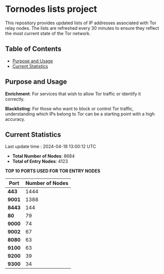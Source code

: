 # Tornodes lists project

This repository provides updated lists of IP addresses associated with Tor relay nodes. The lists are refreshed every 30 minutes to ensure they reflect the most current state of the Tor network.

## Table of Contents

- [Purpose and Usage](#purpose-and-usage)
- [Current Statistics](#current-statistics)


## Purpose and Usage

**Enrichment**: For services that wish to allow Tor traffic or identify it correctly.

**Blacklisting**: For those who want to block or control Tor traffic, understanding which IPs belong to Tor can be a starting point with a high accuracy.

## Current Statistics

Last update time : 2024-04-18 13:00:12 UTC

- **Total Number of Nodes**: 8684
- **Total of Entry Nodes**: 4123

**TOP 10 PORTS USED FOR TOR ENTRY NODES**

| **Port** | **Number of Nodes** |
|------|-----------------|
| **443**   | 1444  |
| **9001**   | 1388  |
| **8443**   | 144  |
| **80**   | 79  |
| **9000**   | 74  |
| **9002**   | 67  |
| **8080**   | 63  |
| **9100**   | 63  |
| **9200**   | 39  |
| **9300**   | 34  |

